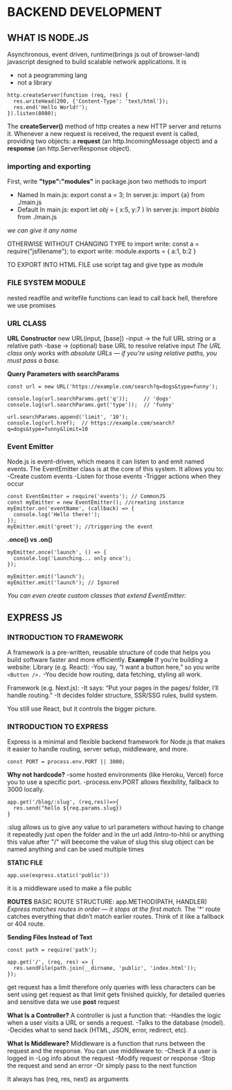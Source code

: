 # BACKEND DEVELOPMENT

## WHAT IS NODE.JS

Asynchronous, event driven, runtime(brings js out of browser-land) javascript designed to build scalable network applications.
It is

- not a peogramming lang
- not a library

```
http.createServer(function (req, res) {
  res.writeHead(200, {'Content-Type': 'text/html'});
  res.end('Hello World!');
}).listen(8080);
```

The **createServer()** method of http creates a new HTTP server and returns it.
Whenever a new request is received, the request event is called, providing two objects: a **request** (an http.IncomingMessage object) and a **response** (an http.ServerResponse object).

### importing and exporting

First, write **"type":"modules"** in package.json
two methods to import

- Named
  In main.js:
  export const a = 3;
  In server.js:
  import {a} from ./main.js
- Default
  In main.js:
  export let _obj_ = {
  x:5,
  y:7
  }
  In server.js:
  import _blabla_ from ./main.js

_we can give it any name_

OTHERWISE WITHOUT CHANGING TYPE
to import write:
const a = require("jsfilename");
to export write:
module.exports = {
a:1,
b:2
}

TO EXPORT INTO HTML FILE
use script tag and give type as module

### FILE SYSTEM MODULE
nested readfile and writefile functions can lead to call back hell, therefore we use promises

### URL CLASS
**URL Constructor**
new URL(input, [base])
-input → the full URL string or a relative path
-base → (optional) base URL to resolve relative input
*The URL class only works with absolute URLs — if you're using relative paths, you must pass a base.*

**Query Parameters with searchParams**
```
const url = new URL('https://example.com/search?q=dogs&type=funny');

console.log(url.searchParams.get('q'));     // 'dogs'
console.log(url.searchParams.get('type'));  // 'funny'

url.searchParams.append('limit', '10');
console.log(url.href);  // https://example.com/search?q=dogs&type=funny&limit=10
```

### Event Emitter
Node.js is event-driven, which means it can listen to and emit named events.
The EventEmitter class is at the core of this system. It allows you to:
-Create custom events
-Listen for those events
-Trigger actions when they occur
```
const EventEmitter = require('events'); // CommonJS
const myEmitter = new EventEmitter(); //creating instance
myEmitter.on('eventName', (callback) => {
  console.log('Hello there!');
});
myEmitter.emit('greet'); //triggering the event
```

**.once() vs .on()**
```
myEmitter.once('launch', () => {
  console.log('Launching... only once');
});

myEmitter.emit('launch');
myEmitter.emit('launch'); // Ignored
```

*You can even create custom classes that extend EventEmitter:*

## EXPRESS JS
### INTRODUCTION TO FRAMEWORK
A framework is a pre-written, reusable structure of code that helps you build software faster and more efficiently.
**Example**
If you’re building a website:
Library (e.g. React):
-You say, “I want a button here,” so you write ```<Button />.```
-You decide how routing, data fetching, styling all work.

Framework (e.g. Next.js):
-It says: “Put your pages in the pages/ folder, I’ll handle routing.”
-It decides folder structure, SSR/SSG rules, build system.

You still use React, but it controls the bigger picture.

### INTRODUCTION TO EXPRESS
Express is a minimal and flexible backend framework for Node.js that makes it easier to handle routing, server setup, middleware, and more.

```
const PORT = process.env.PORT || 3000;
```
**Why not hardcode?**
-some hosted environments (like Heroku, Vercel) force you to use a specific port.
-process.env.PORT allows flexibility, fallback to 3000 locally.

```
app.get('/blog/:slug', (req,res))=>{
  res.send("hello ${req.params.slug})
}
```
:slug allows us to give any value to url parameters without having to change it repeatedly 
just open the folder and in the url add /intro-to-hhii or anything this value after "/" will beecome the value of slug
this slug object can be named anything and can be used multiple times

**STATIC FILE**
```
app.use(express.static('public'))
```
it is a middleware used to make a file public

**ROUTES**
BASIC ROUTE STRUCTURE: app.METHOD(PATH, HANDLER)
*Express matches routes in order — it stops at the first match.*
The '*' route catches everything that didn’t match earlier routes.
Think of it like a fallback or 404 route.

**Sending Files Instead of Text**
```
const path = require('path');

app.get('/', (req, res) => {
  res.sendFile(path.join(__dirname, 'public', 'index.html'));
});

```

get request has a limit therefore only queries with less characters can be sent using get request as that limit gets finished quickly, for detailed queries and sensitive data we use **post** request

**What Is a Controller?**
A controller is just a function that:
-Handles the logic when a user visits a URL or sends a request.
-Talks to the database (model).
-Decides what to send back (HTML, JSON, error, redirect, etc).

**What Is Middleware?**
Middleware is a function that runs between the request and the response.
You can use middleware to:
-Check if a user is logged in
-Log info about the request
-Modify request or response
-Stop the request and send an error
-Or simply pass to the next function

It always has (req, res, next) as arguments